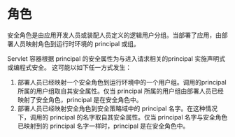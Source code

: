 # 角色

安全角色是由应用开发人员或装配人员定义的逻辑用户分组。当部署了应用，由部署人员映射角色到运行时环境的 principal 或组。

Servlet 容器根据 principal 的安全属性为与进入请求相关的principal 实施声明式或编程式安全。
这可能以如下任一方式发生：

1. 部署人员已经映射一个安全角色到运行环境中的一个用户组。调用的principal 所属的用户组取自其安全属性。仅当 principal 所属的用户组由部署人员已经映射了安全角色，principal 是在安全角色中。
2. 部署人员已经映射安全角色到安全策略域中的 principal 名字。在这种情况下，调用的 principal 的名字取自其安全属性。仅当 principal 名字与安全角色已映射到的 principal 名字一样时，principal 是在安全角色中。